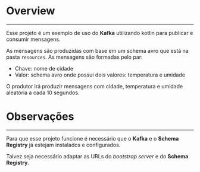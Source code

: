 # Overview
___
Esse projeto é um exemplo de uso do **Kafka** utilizando kotlin para publicar e consumir mensagens.

As mensagens são produzidas com base em um schema avro que está na pasta `resources`. As mensagens são formadas pelo par:

  - Chave: nome de cidade
  - Valor: schema avro onde possui dois valores: temperatura e umidade

O produtor irá produzir mensagens com cidade, temperatura e umidade aleatória a cada 10 segundos.

# Observações
___
Para que esse projeto funcione é necessário que o **Kafka** e o **Schema Registry** já estejam instalados e configurados.

Talvez seja necessário adaptar as URLs do _bootstrap server_ e do **Schema Registry**.